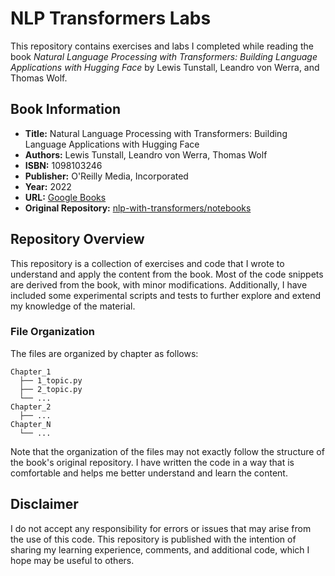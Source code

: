 # NLP Transformers Labs

This repository contains exercises and labs I completed while reading the book *Natural Language Processing with Transformers: Building Language Applications with Hugging Face* by Lewis Tunstall, Leandro von Werra, and Thomas Wolf.

## Book Information

- **Title:** Natural Language Processing with Transformers: Building Language Applications with Hugging Face
- **Authors:** Lewis Tunstall, Leandro von Werra, Thomas Wolf
- **ISBN:** 1098103246
- **Publisher:** O'Reilly Media, Incorporated
- **Year:** 2022
- **URL:** [Google Books](https://books.google.ch/books?id=7hhyzgEACAAJ)
- **Original Repository:** [nlp-with-transformers/notebooks](https://github.com/nlp-with-transformers/notebooks)

## Repository Overview

This repository is a collection of exercises and code that I wrote to understand and apply the content from the book. Most of the code snippets are derived from the book, with minor modifications. Additionally, I have included some experimental scripts and tests to further explore and extend my knowledge of the material.

### File Organization

The files are organized by chapter as follows:

```
Chapter_1
  ├── 1_topic.py
  ├── 2_topic.py
  └── ...
Chapter_2
  ├── ...
Chapter_N
  └── ...
```

Note that the organization of the files may not exactly follow the structure of the book's original repository. I have written the code in a way that is comfortable and helps me better understand and learn the content.

## Disclaimer

I do not accept any responsibility for errors or issues that may arise from the use of this code. This repository is published with the intention of sharing my learning experience, comments, and additional code, which I hope may be useful to others. 

